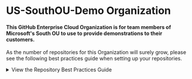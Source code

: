 # US-SouthOU-Demo Organization

#### This GitHub Enterprise Cloud Organization is for team members of Microsoft's South OU to use to provide demonstrations to their customers.

As the number of repositories for this Organization will surely grow, please see the following best practices guide when setting up your repositories.

<!-- Make the Repository Best Practices Guide Collapsible -->
<details>
<summary>
  View the Repository Best Practices Guide
</summary
<p>

#### Naming Convention

1.  Provide a descriptive name to your repository.

|:bulb: Suggestion|Use a more descriptive name like `github-actions-training` rather than `gha-demo`|
|:---|:---|


#### README.md

1.  Provide a README.md file in the repository's root folder.

2.  The repository's README.md should describe the purpose of the repository and any other useful information for users of the repository.

|:link: More Information|[Markdown Sytax](https://docs.github.com/en/get-started/writing-on-github/getting-started-with-writing-and-formatting-on-github/basic-writing-and-formatting-syntax)|
|:---|:---|


#### Index Repositories

1.  If you have several related repositories, create a repository to act as the index to these other repositories.  This repository need only contain a README.md with descriptions and links to the other related repositories.

|:book: Example|[See the github-actions-training repository for an example](https://github.com/US-SouthOU-Demo/github-actions-fundamentals-training)|
|:---|:---|


#### Topics

1.  Make abundant use of repository topics to make your repositories easier to find in the repository search.

> eg, `training` `github` `github-actions` `reusable-workflows` `ci` `cd` `continuous-integration` `continuous-delivery`

|:link: More Information|[GitHub Topics Documentation](https://docs.github.com/en/repositories/managing-your-repositorys-settings-and-features/customizing-your-repository/classifying-your-repository-with-topics)|
|:---|:---|


2.  Always include your GitHub username as a topic to easily identify the owner of the repository

> eg, `fredgohsman`


#### Additional Documentation

1.  Provide additional documentation to help users understand, navigate, and contribute to your repository.

The following files can be added to the following folders in the repository:
-  the root of the repository
-  the `.github` folder
-  the `docs` folder

| File Name          | Purpose                        |
| ---                | ---                            |
| CODE_OF_CONDUCT.md | A CODE_OF_CONDUCT file defines standards for how to engage in a community. For more information, see ["Adding a code of conduct to your project."](https://docs.github.com/en/articles/adding-a-code-of-conduct-to-your-project) |
| CONTRIBUTING.md    | A CONTRIBUTING file communicates how people should contribute to your project. For more information, see ["Setting guidelines for repository contributors."](https://docs.github.com/en/articles/setting-guidelines-for-repository-contributors) |
| FUNDING.yml        | A FUNDING file displays a sponsor button in your repository to increase the visibility of funding options for your open source project. For more information, see ["Displaying a sponsor button in your repository."](https://docs.github.com/en/articles/displaying-a-sponsor-button-in-your-repository) |
| LICENSE.md         | Open source license            |
| README.md          | Default content displayed when viewing the repository |
| SECURITY.md        | A SECURITY file gives instructions for how to report a security vulnerability in your project. For more information, see ["Adding a security policy to your repository."](https://docs.github.com/en/code-security/getting-started/adding-a-security-policy-to-your-repository) |
| SUPPORT.md         | A SUPPORT file lets people know about ways to get help with your project. For more information, see ["Adding support resources to your project."](https://docs.github.com/en/articles/adding-support-resources-to-your-project)|
| Issue & Pull Request templates | Issue and pull request templates customize and standardize the information you'd like contributors to include when they open issues and pull requests in your repository. For more information, see ["About issue and pull request templates."](https://docs.github.com/en/articles/about-issue-and-pull-request-templates) |
| /.github/workflow-templates | Starter Workflows appear when creating a new Actions workflow.  For more information see ["Using starter workflows."](https://docs.github.com/en/actions/using-workflows/using-starter-workflows) |

|:link: More Information|[Creating Default Community Health Files Documentation](https://docs.github.com/en/communities/setting-up-your-project-for-healthy-contributions/creating-a-default-community-health-file)|
|:---|:---|

</p>
</details>
